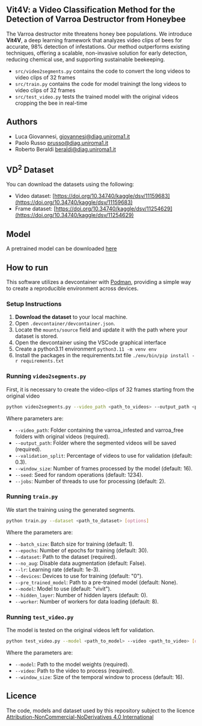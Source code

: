 ## Vit4V: a Video Classification Method for the Detection of Varroa Destructor from Honeybee

The Varroa destructor mite threatens honey bee populations. We introduce **Vit4V**, a deep learning framework that analyzes video clips of bees for accurate, 98% detection of infestations. Our method outperforms existing techniques, offering a scalable, non-invasive solution for early detection, reducing chemical use, and supporting sustainable beekeeping.

- `src/video2segments.py` contains the code to convert the long videos to video clips of 32 frames
- `src/train.py` contains the code for model trainingt the long videos to video clips of 32 frames
- `src/test_video.py` tests the trained model with the original videos cropping the bee in real-time

## Authors
- Luca Giovannesi, giovannesi@diag.uniroma1.it
- Paolo Russo prusso@diag.uniroma1.it
- Roberto Beraldi beraldi@diag.uniroma1.it

## VD<sup>2</sup> Dataset
You can download the datasets using the following:
- Video dataset: [https://doi.org/10.34740/kaggle/dsv/11159683](https://doi.org/10.34740/kaggle/dsv/11159683)
- Frame dataset: [https://doi.org/10.34740/kaggle/dsv/11254629](https://doi.org/10.34740/kaggle/dsv/11254629)

## Model
A pretrained model can be downloaded [here](https://drive.google.com/file/d/1_iPDWghnZ9cbfWaGQ8wuxqkq1qq3s-qO/view?usp=sharing)

## How to run
This software utilizes a devcontainer with [Podman](https://podman.io/), providing a simple way to create a reproducible environment across devices.  

### Setup Instructions  
1. **Download the dataset** to your local machine.  
2. Open `.devcontainer/devcontainer.json`.  
3. Locate the `mounts/source` field and update it with the path where your dataset is stored.  
4. Open the devcontainer using the VSCode graphical interface
5. Create a python3.11 environment `python3.11 -m venv env`
6. Install the packages in the requirements.txt file `./env/bin/pip install -r requirements.txt`

### Running  `video2segments.py`

First, it is necessary to create the video-clips of 32 frames starting from the original video

```bash
python video2segments.py --video_path <path_to_videos> --output_path <path_to_output> [options]
```
Where parameters are:

- `--video_path`: Folder containing the varroa_infested and varroa_free folders with original videos (required).
- `--output_path`: Folder where the segmented videos will be saved (required).
- `--validation_split`: Percentage of videos to use for validation (default: 0.3).
- `--window_size`: Number of frames processed by the model (default: 16).
- `--seed`: Seed for random operations (default: 1234).
- `--jobs`: Number of threads to use for processing (default: 2).

### Running  `train.py`

We start the training using the generated segments.

```bash
python train.py --dataset <path_to_dataset> [options]
```
Where the parameters are:

- `--batch_size`: Batch size for training (default: 1).
- `--epochs`: Number of epochs for training (default: 30).
- `--dataset`: Path to the dataset (required).
- `--no_aug`: Disable data augmentation (default: False).
- `--lr`: Learning rate (default: 1e-3).
- `--devices`: Devices to use for training (default: "0").
- `--pre_trained_model`: Path to a pre-trained model (default: None).
- `--model`: Model to use (default: "vivit").
- `--hidden_layer`: Number of hidden layers (default: 0).
- `--worker`: Number of workers for data loading (default: 8).

### Running `test_video.py`

The model is tested on the original videos left for validation.

```bash
python test_video.py --model <path_to_model> --video <path_to_video> [options]
```
Where the parameters are:
- `--model`: Path to the model weights (required).
- `--video`: Path to the video to process (required).
- `--window_size`: Size of the temporal window to process (default: 16).

## Licence
The code, models and dataset used by this repository subject to the licence [Attribution-NonCommercial-NoDerivatives 4.0 International](LICENCE.md)
